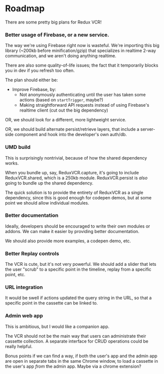 # Roadmap

There are some pretty big plans for Redux VCR!


### Better usage of Firebase, or a new service.

The way we're using Firebase right now is wasteful. We're importing this big library (~200kb before minification/gzip) that specializes in realtime 2-way communication, and we aren't doing anything realtime.

There are also some quality-of-life issues; the fact that it temporarily blocks you in dev if you refresh too often.

The plan should either be:

- Improve Firebase, by:
  - Not anonymously authenticating until the user has taken some actions (based on `startTrigger`, maybe?)
  - Making straightforward API requests instead of using Firebase's realtime client (cut out the big dependency)

OR, we should look for a different, more lightweight service.

OR, we should build alternate persist/retrieve layers, that include a server-side component and hook into the developer's own auth/db.


### UMD build

This is surprisingly nontrivial, because of how the shared dependency works.

When you bundle up, say, ReduxVCR.capture, it's going to include ReduxVCR.shared, which is a 250kb module. ReduxVCR.persist is _also_ going to bundle up the shared dependency.

The quick solution is to provide the entirety of ReduxVCR as a single dependency, since this is good enough for codepen demos, but at some point we should allow individual modules.


### Better documentation

Ideally, developers should be encouraged to write their own modules or addons. We can make it easier by providing better documentation.

We should also provide more examples, a codepen demo, etc.


### Better Replay controls

The VCR is cute, but it's not very powerful. We should add a slider that lets the user "scrub" to a specific point in the timeline, replay from a specific point, etc.


### URL integration

It would be swell if actions updated the query string in the URL, so that a specific point in the cassette can be linked to.


### Admin web app

This is ambitious, but I would like a companion app.

The VCR should not be the main way that users can administrate their cassette collection. A separate interface for CRUD operations could be really helpful.

Bonus points if we can find a way, if both the user's app and the admin app are open in separate tabs in the same Chrome window, to load a cassette in the user's app _from_ the admin app. Maybe via a chrome extension?
